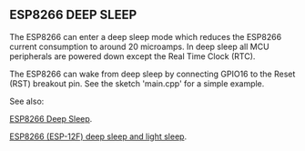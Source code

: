 ## ESP8266 DEEP SLEEP
The ESP8266 can enter a deep sleep mode which reduces the ESP8266 current consumption to around 20 microamps.
In deep sleep all MCU peripherals are powered down except the Real Time Clock (RTC). 

The ESP8266 can wake from deep sleep by connecting GPIO16 to the Reset (RST) breakout pin. See the sketch 'main.cpp' for a simple example.

See also:

[ESP8266 Deep Sleep](https://randomnerdtutorials.com/esp8266-deep-sleep-with-arduino-ide/).

[ESP8266 (ESP-12F) deep sleep and light sleep](https://kevinstadler.github.io/notes/esp8266-deep-sleep-light-sleep-arduino/).
